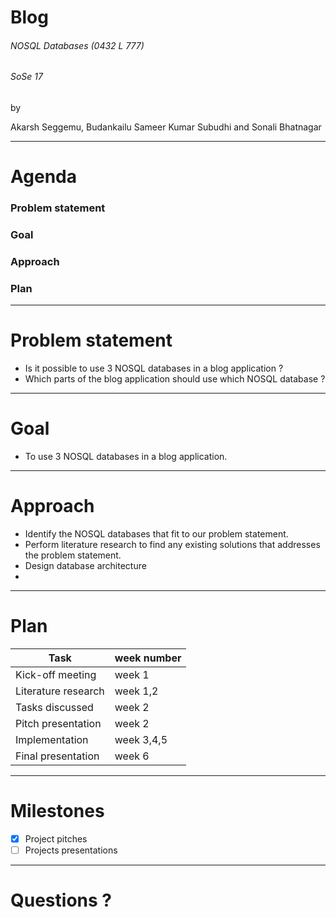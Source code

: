 
# Blog 

###### NOSQL Databases (0432 L 777)
###### SoSe 17

by

Akarsh Seggemu, Budankailu Sameer Kumar Subudhi and Sonali Bhatnagar

---

# Agenda
### Problem statement
### Goal
### Approach
### Plan

---

# Problem statement
- Is it possible to use 3 NOSQL databases in a blog application ?
- Which parts of the blog application should use which NOSQL database ?

---

# Goal
- To use 3 NOSQL databases in a blog application.

---

# Approach
- Identify the NOSQL databases that fit to our problem statement.
- Perform literature research to find any existing solutions that addresses the problem statement.
- Design database architecture
- 

---

# Plan
Task | week number
------------ | ------------- 
Kick-off meeting | week 1
Literature research | week 1,2
Tasks discussed | week 2
Pitch presentation | week 2
Implementation | week 3,4,5
Final presentation | week 6

---

# Milestones
- [x] Project pitches
- [ ] Projects presentations

---

# Questions ?

